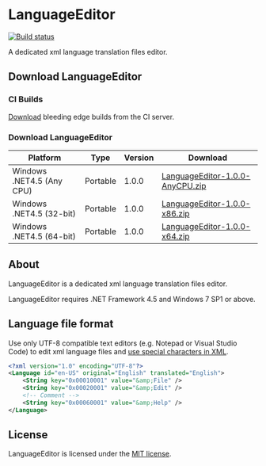# LanguageEditor

[![Build status](https://ci.appveyor.com/api/projects/status/7khsyl0fw7fqp9xw/branch/master?svg=true)](https://ci.appveyor.com/project/wieslawsoltes/languageeditor/branch/master)

A dedicated xml language translation files editor.

## Download LanguageEditor

### CI Builds

[Download](https://ci.appveyor.com/project/wieslawsoltes/languageeditor/build/artifacts) bleeding edge builds from the CI server.

### Download LanguageEditor

| Platform                   | Type        | Version       | Download                                                                                                                               |
|----------------------------|-------------|---------------|----------------------------------------------------------------------------------------------------------------------------------------|
| Windows .NET4.5 (Any CPU)  | Portable    | 1.0.0         | [LanguageEditor-1.0.0-AnyCPU.zip](https://github.com/wieslawsoltes/LanguageEditor/releases/download/1.0.0/LanguageEditor-1.0.0-AnyCPU.zip) |
| Windows .NET4.5 (32-bit)   | Portable    | 1.0.0         | [LanguageEditor-1.0.0-x86.zip](https://github.com/wieslawsoltes/LanguageEditor/releases/download/1.0.0/LanguageEditor-1.0.0-x86.zip)       |
| Windows .NET4.5 (64-bit)   | Portable    | 1.0.0         | [LanguageEditor-1.0.0-x64.zip](https://github.com/wieslawsoltes/LanguageEditor/releases/download/1.0.0/LanguageEditor-1.0.0-x64.zip)       |

## About

LanguageEditor is a dedicated xml language translation files editor.

LanguageEditor requires .NET Framework 4.5 and Windows 7 SP1 or above.

## Language file format

Use only UTF-8 compatible text editors (e.g. Notepad or Visual Studio Code) to edit xml language files
and [use special characters in XML](https://www.dvteclipse.com/documentation/svlinter/How_to_use_special_characters_in_XML.3F.html#gsc.tab=0).

```XML
<?xml version="1.0" encoding="UTF-8"?>
<Language id="en-US" original="English" translated="English">
    <String key="0x00010001" value="&amp;File" />
    <String key="0x00020001" value="&amp;Edit" />
    <!-- Comment -->
    <String key="0x00060001" value="&amp;Help" />
</Language>
```

## License

LanguageEditor is licensed under the [MIT license](LICENSE.TXT).
